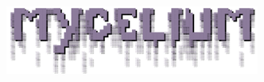 <p align="center">
  <img src="https://github.com/TekkadanPlays/mycelium/blob/6a109d8f1b666c672c6944fdf7855944725d7242/static/images/logo.png" />
</p>
